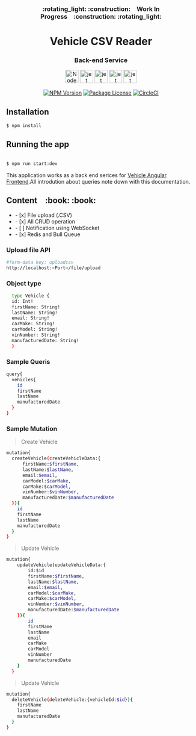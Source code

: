 <h3 align="center">:rotating_light: :construction:&ensp;&ensp;Work In Progress&ensp;&ensp;:construction: :rotating_light:</h3>
<h1 align="center">Vehicle CSV Reader</h1>
<h3 align="center">Back-end Service</h1>

<p align="center">
  <img src="https://nodejs.org/static/images/logo.svg" alt="Node" height="35">
  <img src="https://nestjs.com/img/logo_text.svg" alt="jet" height="35">
  <img src="https://cdn.rawgit.com/graphile/graphile.github.io/a6225f8c3052df5c276ecef28aeb0cade1aec16a/logos/postgraphile.optimized.svg" alt="jet" height="35">
  <img src="https://graphql.org/img/logo.svg" alt="jet" height="35">
   <img src="https://redis.io/images/redis-white.png" alt="jet" height="35">
</p>

<p align="center">
<a href="https://www.npmjs.com/~nestjscore" target="_blank"><img src="https://img.shields.io/npm/v/@nestjs/core.svg" alt="NPM Version" /></a>
<a href="https://www.npmjs.com/~nestjscore" target="_blank"><img src="https://img.shields.io/npm/l/@nestjs/core.svg" alt="Package License" /></a>
<a href="https://circleci.com/gh/nestjs/nest" target="_blank"><img src="https://img.shields.io/circleci/build/github/nestjs/nest/master" alt="CircleCI" /></a>
</p>

## Installation

```bash
$ npm install
```

## Running the app

```bash

$ npm run start:dev

```

<p>This application works as a back end serices for <a href="https://github.com/sriThariduSangeeth/Vehicle-Angular-Frontend.git">Vehicle Angular Frontend</a>.All introdution about queries note down with this documentation. </p>

<h2>Content&ensp;&ensp;:book: :book:</h2>
<ul>
    <li> - [x] File upload (.CSV)</li>
    <li> - [x] All CRUD operation</li>
     <li> - [ ] Notification using WebSocket</li>
    <li> - [x] Redis and Bull Queue</li>
</ul>

### Upload file API
```bash
#form-data key: uploadcsv
http://localhost:<Port>/file/upload
```
### Object type
```bash
  type Vehicle {
  id: Int!
  firstName: String!
  lastName: String!
  email: String!
  carMake: String!
  carModel: String!
  vinNumber: String!
  manufacturedDate: String!
  }
```

### Sample Queris 
```bash
query{
  vehicles{
    id
    firstName
    lastName
    manufacturedDate
  }
}
```

### Sample Mutation 
> Create Vehicle
  ```bash
  mutation{
    createVehicle(createVehicleData:{
        firstName:$firstName,
        lastName:$lastName,
        email:$email,
        carModel:$carMake,
        carMake:$carModel,
        vinNumber:$vinNumber,
        manufacturedDate:$manufacturedDate
    }){
      id
      firstName
      lastName
      manufacturedDate
    }
  }
  ```

> Update Vehicle
  ```bash
  mutation{
      updateVehicle(updateVehicleData:{
          id:$id
          firstName:$firstName,
          lastName:$lastName,
          email:$email,
          carModel:$carMake,
          carMake:$carModel,
          vinNumber:$vinNumber,
          manufacturedDate:$manufacturedDate
      }){
          id
          firstName
          lastName
          email
          carMake
          carModel
          vinNumber
          manufacturedDate
      }
    }
  ```

> Update Vehicle
  ```bash
  mutation{
    deleteVehicle(deleteVehicle:{vehicleId:$id}){
      firstName
      lastName
      manufacturedDate
    }
  }
  ```
